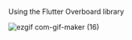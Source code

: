 Using the Flutter Overboard library

![ezgif com-gif-maker (16)](https://user-images.githubusercontent.com/76742671/116073535-37204180-a699-11eb-8c84-f6f451b4972c.gif)
